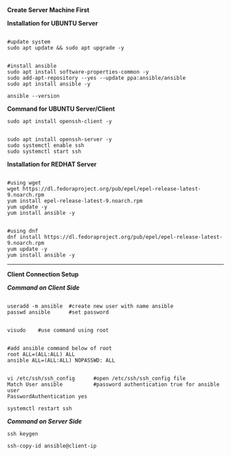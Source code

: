 **Create Server Machine First**

**Installation for UBUNTU Server**
<pre><code>
#update system
sudo apt update && sudo apt upgrade -y</code></pre>

<pre><code>
#install ansible
sudo apt install software-properties-common -y
sudo add-apt-repository --yes --update ppa:ansible/ansible
sudo apt install ansible -y
</code></pre>
<pre><code>ansible --version</code></pre>

**Command for UBUNTU Server/Client**
<pre><code>sudo apt install openssh-client -y</code></pre>
<pre><code>
sudo apt install openssh-server -y
sudo systemctl enable ssh
sudo systemctl start ssh
</code></pre>

**Installation for REDHAT Server**
<pre><code>
#using wget
wget https://dl.fedoraproject.org/pub/epel/epel-release-latest-9.noarch.rpm
yum install epel-release-latest-9.noarch.rpm
yum update -y
yum install ansible -y
</code></pre>

<pre><code>
#using dnf
dnf install https://dl.fedoraproject.org/pub/epel/epel-release-latest-9.noarch.rpm
yum update -y
yum install ansible -y
</code></pre>

-------------------------------------------------------------------------------------------------------

**Client Connection Setup**

***Command on Client Side***
<pre><code>
useradd -m ansible  #create new user with name ansible
passwd ansible      #set password
</code></pre>

<pre><code>
visudo    #use command using root
</code></pre>

<pre><code>
#add ansible command below of root
root ALL=(ALL:ALL) ALL
ansible ALL=(ALL:ALL) NOPASSWD: ALL
</code></pre>

<pre><code>
vi /etc/ssh/ssh_config      #open /etc/ssh/ssh_config file
Match User ansible          #password authentication true for ansible user
PasswordAuthentication yes
</code></pre>
<pre><code>systemctl restart ssh</code></pre>

***Command on Server Side***
<pre><code>ssh keygen</code></pre>
<pre><code>ssh-copy-id ansible@client-ip</code></pre>

